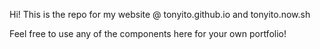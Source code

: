 Hi! This is the repo for my website @ tonyito.github.io and tonyito.now.sh

Feel free to use any of the components here for your own portfolio!
